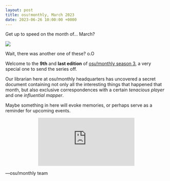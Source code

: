 ```yaml
---
layout: post
title: osu!monthly, March 2023
date: 2023-06-26 10:00:00 +0000
---
```


Get up to speed on the month of... March?

![](/wiki/shared/news/2023-06-26-osumonthly-9/banner.jpg)

Wait, there was another one of these? o.O

Welcome to the **9th** and **last edition** of [osu!monthly season 3](/wiki/Community/osu!monthly#archives), a very special one to send the series off.

Our librarian here at osu!monthly headquarters has uncovered a secret document containing not only all the interesting things that happened that month, but also exclusive correspondences with a certain *tenacious player* and one *influential mapper*.

Maybe something in here will evoke memories, or perhaps serve as a reminder for upcoming events.

<div align="center">
    <embed style="aspect-ratio: 1 / 1.414;" src="https://assets.ppy.sh/media/osu-monthly/2023-03/osu-monthly-2023-03.pdf" type="application/pdf">
</div>

—osu!monthly team
